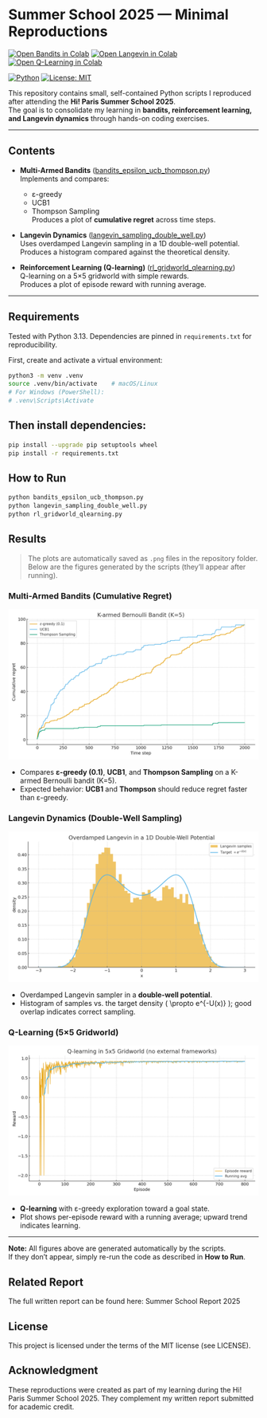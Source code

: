 # Summer School 2025 — Minimal Reproductions

[![Open Bandits in Colab](https://colab.research.google.com/assets/colab-badge.svg)](https://colab.research.google.com/github/md-naim-hassan-saykat/summer-school-2025-reproductions/blob/main/bandits_epsilon_ucb_thompson.py)
[![Open Langevin in Colab](https://colab.research.google.com/assets/colab-badge.svg)](https://colab.research.google.com/github/md-naim-hassan-saykat/summer-school-2025-reproductions/blob/main/langevin_sampling_double_well.py)
[![Open Q-Learning in Colab](https://colab.research.google.com/assets/colab-badge.svg)](https://colab.research.google.com/github/md-naim-hassan-saykat/summer-school-2025-reproductions/blob/main/rl_gridworld_qlearning.py)

[![Python](https://img.shields.io/badge/Python-3.13-blue)](https://www.python.org/downloads/release/python-3130/)
[![License: MIT](https://img.shields.io/badge/License-MIT-green.svg)](LICENSE)

This repository contains small, self-contained Python scripts I reproduced after attending the **Hi! Paris Summer School 2025**.  
The goal is to consolidate my learning in **bandits, reinforcement learning, and Langevin dynamics** through hands-on coding exercises.

---

## Contents
- **Multi-Armed Bandits** ([bandits_epsilon_ucb_thompson.py](bandits_epsilon_ucb_thompson.py))   
  Implements and compares:
  - ε-greedy
  - UCB1
  - Thompson Sampling  
  Produces a plot of **cumulative regret** across time steps.

- **Langevin Dynamics** ([langevin_sampling_double_well.py](langevin_sampling_double_well.py))  
  Uses overdamped Langevin sampling in a 1D double-well potential.  
  Produces a histogram compared against the theoretical density.

- **Reinforcement Learning (Q-learning)** ([rl_gridworld_qlearning.py](rl_gridworld_qlearning.py))   
  Q-learning on a 5×5 gridworld with simple rewards.  
  Produces a plot of episode reward with running average.

---

## Requirements  
Tested with Python 3.13. Dependencies are pinned in `requirements.txt` for reproducibility.

First, create and activate a virtual environment:

```bash
python3 -m venv .venv
source .venv/bin/activate    # macOS/Linux
# For Windows (PowerShell):
# .venv\Scripts\Activate
```

## Then install dependencies:

```bash
pip install --upgrade pip setuptools wheel
pip install -r requirements.txt
```

## How to Run
```bash
python bandits_epsilon_ucb_thompson.py
python langevin_sampling_double_well.py
python rl_gridworld_qlearning.py
```
## Results
> The plots are automatically saved as `.png` files in the repository folder. 
Below are the figures generated by the scripts (they’ll appear after running).

### Multi-Armed Bandits (Cumulative Regret)
[![Bandit result](bandit_cumulative_regret.png)](bandit_cumulative_regret.png)

- Compares **ε-greedy (0.1)**, **UCB1**, and **Thompson Sampling** on a K-armed Bernoulli bandit (K=5).
- Expected behavior: **UCB1** and **Thompson** should reduce regret faster than ε-greedy.

### Langevin Dynamics (Double-Well Sampling)
[![Langevin result](langevin_double_well.png)](langevin_double_well.png)

- Overdamped Langevin sampler in a **double-well potential**.
- Histogram of samples vs. the target density \( \propto e^{-U(x)} \); good overlap indicates correct sampling.

### Q-Learning (5×5 Gridworld)
[![Q-learning result](gridworld_qlearning_rewards.png)](gridworld_qlearning_rewards.png)

- **Q-learning** with ε-greedy exploration toward a goal state.
- Plot shows per-episode reward with a running average; upward trend indicates learning.

---

**Note:** All figures above are generated automatically by the scripts.  
If they don’t appear, simply re-run the code as described in **How to Run**. 

## Related Report
The full written report can be found here: Summer School Report 2025

## License
This project is licensed under the terms of the MIT license (see LICENSE).

## Acknowledgment
These reproductions were created as part of my learning during the Hi! Paris Summer School 2025.
They complement my written report submitted for academic credit.
